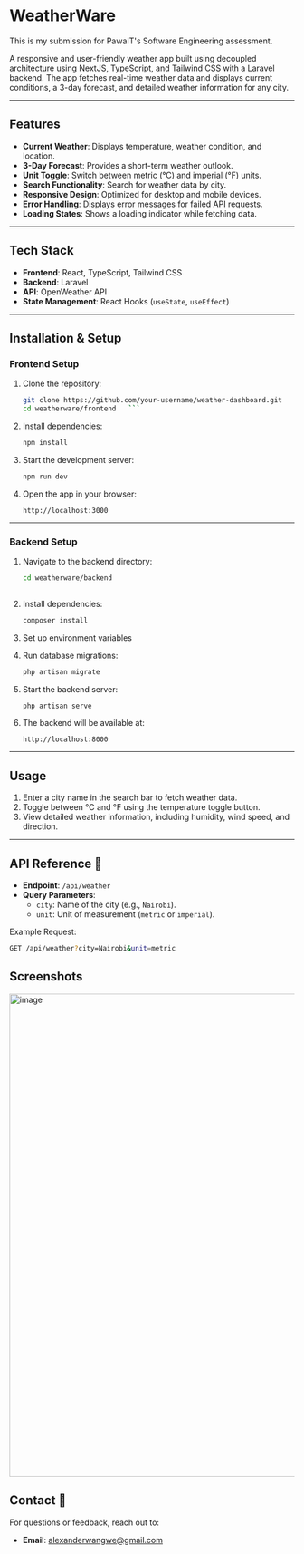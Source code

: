 # WeatherWare

This is my submission for PawaIT's Software Engineering assessment.

A responsive and user-friendly weather app built using decoupled architecture using NextJS, TypeScript, and Tailwind CSS with a Laravel backend. The app fetches real-time weather data and displays current conditions, a 3-day forecast, and detailed weather information for any city.

---

## Features 

- **Current Weather**: Displays temperature, weather condition, and location.
- **3-Day Forecast**: Provides a short-term weather outlook.
- **Unit Toggle**: Switch between metric (°C) and imperial (°F) units.
- **Search Functionality**: Search for weather data by city.
- **Responsive Design**: Optimized for desktop and mobile devices.
- **Error Handling**: Displays error messages for failed API requests.
- **Loading States**: Shows a loading indicator while fetching data.

---

## Tech Stack 

- **Frontend**: React, TypeScript, Tailwind CSS
- **Backend**: Laravel
- **API**: OpenWeather API
- **State Management**: React Hooks (`useState`, `useEffect`)

---

## Installation & Setup 

### Frontend Setup

1. Clone the repository:
   ```bash
   git clone https://github.com/your-username/weather-dashboard.git
   cd weatherware/frontend   ```

2. Install dependencies:
   ```bash
   npm install
   ```
3. Start the development server:
   ```bash
   npm run dev
   ```

4. Open the app in your browser:
   ```
   http://localhost:3000
   ```

---

### Backend Setup

1. Navigate to the backend directory:
   ```bash
   cd weatherware/backend
  

2. Install dependencies:
   ```bash
   composer install
   ```

3. Set up environment variables
4. Run database migrations:
   ```bash
   php artisan migrate
   ```

6. Start the backend server:

   ```bash
   php artisan serve
   ```

7. The backend will be available at:
   ```
   http://localhost:8000
   ```

---

## Usage

1. Enter a city name in the search bar to fetch weather data.
2. Toggle between °C and °F using the temperature toggle button.
3. View detailed weather information, including humidity, wind speed, and direction.

---
## API Reference 📡

- **Endpoint**: `/api/weather`
- **Query Parameters**:
  - `city`: Name of the city (e.g., `Nairobi`).
  - `unit`: Unit of measurement (`metric` or `imperial`).

Example Request:

```bash
GET /api/weather?city=Nairobi&unit=metric
```

## Screenshots 

<img width="853" alt="image" src="https://github.com/user-attachments/assets/c56e854b-6554-4026-9ff9-75d291b863a3" />


## Contact 📧

For questions or feedback, reach out to:
- **Email**: alexanderwangwe@gmail.com
